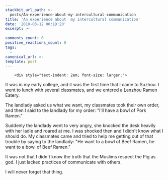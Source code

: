 ```yaml
---
stackbit_url_path: >-
  posts/An-experience-about-my-intercultural-communication
title: 'An experience about  my intercultural communication'
date: '2010-03-12 00:19:20'
excerpt: >-
  
comments_count: 0
positive_reactions_count: 0
tags: 
  - 
canonical_url: >-
template: post
---
```


        <div style="text-indent: 2em; font-size: larger;">
<p>It was in my early college, and it was the first time that I came to Suzhou. I went to lunch with several classmates, and we entered a Lanzhou Ramen Eatery.</p>
<p>The landlady asked us what we want, my classmates took their own order, and then I said to the landlady for my order: "I'll have a bowl of Pork Ramen."</p>
<p>Suddenly the landlady went to very angry, she knocked the desk heavily with her ladle and roared at me. I was shocked then and I didn't know what I should do. My classmates came and tried to help me getting out of that trouble by saying to the landlady: "He want to a bowl of Beef Ramen, he want to a bowl of Beef Ramen."</p>
<p>It was not that I didn't know the truth that the Muslims respect the Pig as god. I just lacked practices of communicate with others.&nbsp;</p>
<p>I will never forget that thing.</p>
</div>
      